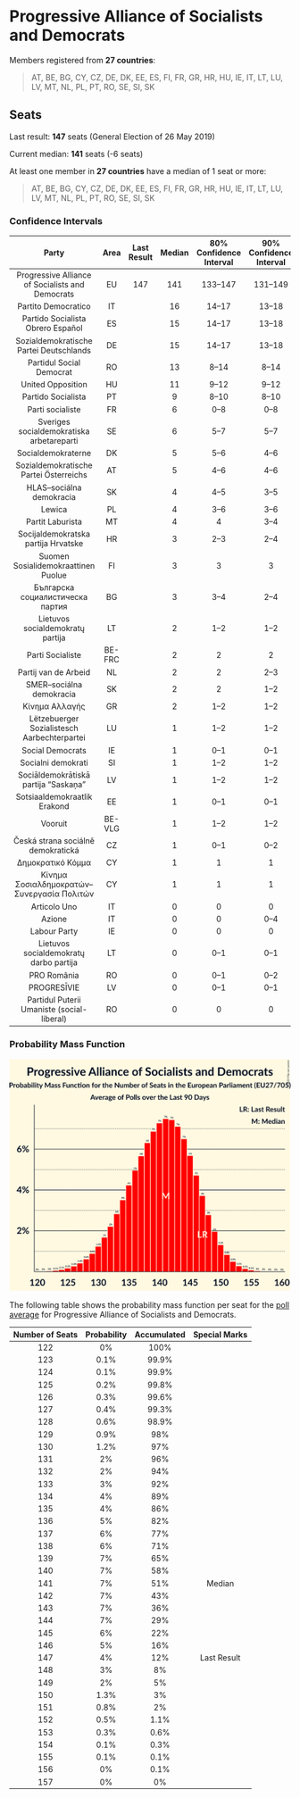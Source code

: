 # Progressive Alliance of Socialists and Democrats

Members registered from **27 countries**:

> AT, BE, BG, CY, CZ, DE, DK, EE, ES, FI, FR, GR, HR, HU, IE, IT, LT, LU, LV, MT, NL, PL, PT, RO, SE, SI, SK

## Seats

Last result: **147** seats (General Election of 26 May 2019)

Current median: **141** seats (-6 seats)

At least one member in **27 countries** have a median of 1 seat or more:

> AT, BE, BG, CY, CZ, DE, DK, EE, ES, FI, FR, GR, HR, HU, IE, IT, LT, LU, LV, MT, NL, PL, PT, RO, SE, SI, SK

### Confidence Intervals

| Party | Area | Last Result | Median | 80% Confidence Interval | 90% Confidence Interval | 95% Confidence Interval | 99% Confidence Interval |
|:-----:|:----:|:-----------:|:------:|:-----------------------:|:-----------------------:|:-----------------------:|:-----------------------:|
| Progressive Alliance of Socialists and Democrats | EU | 147 | 141 | 133–147 | 131–149 | 129–150 | 126–153 |
| Partito Democratico | IT | | 16 | 14–17 | 13–18 | 13–18 | 12–19 |
| Partido Socialista Obrero Español | ES | | 15 | 14–17 | 13–18 | 13–18 | 12–18 |
| Sozialdemokratische Partei Deutschlands | DE | | 15 | 14–17 | 13–18 | 12–18 | 11–19 |
| Partidul Social Democrat | RO | | 13 | 8–14 | 8–14 | 8–15 | 7–15 |
| United Opposition | HU | | 11 | 9–12 | 9–12 | 9–12 | 8–12 |
| Partido Socialista | PT | | 9 | 8–10 | 8–10 | 8–10 | 7–11 |
| Parti socialiste | FR | | 6 | 0–8 | 0–8 | 0–8 | 0–8 |
| Sveriges socialdemokratiska arbetareparti | SE | | 6 | 5–7 | 5–7 | 5–7 | 5–7 |
| Socialdemokraterne | DK | | 5 | 5–6 | 4–6 | 4–6 | 4–6 |
| Sozialdemokratische Partei Österreichs | AT | | 5 | 4–6 | 4–6 | 4–6 | 4–6 |
| HLAS–sociálna demokracia | SK | | 4 | 4–5 | 3–5 | 3–5 | 3–5 |
| Lewica | PL | | 4 | 3–6 | 3–6 | 3–6 | 2–7 |
| Partit Laburista | MT | | 4 | 4 | 3–4 | 3–4 | 3–4 |
| Socijaldemokratska partija Hrvatske | HR | | 3 | 2–3 | 2–4 | 2–4 | 2–4 |
| Suomen Sosialidemokraattinen Puolue | FI | | 3 | 3 | 3 | 3–4 | 3–4 |
| Българска социалистическа партия | BG | | 3 | 3–4 | 2–4 | 2–4 | 2–5 |
| Lietuvos socialdemokratų partija | LT | | 2 | 1–2 | 1–2 | 1–2 | 1–2 |
| Parti Socialiste | BE-FRC | | 2 | 2 | 2 | 2–3 | 2–3 |
| Partij van de Arbeid | NL | | 2 | 2 | 2–3 | 2–3 | 1–3 |
| SMER–sociálna demokracia | SK | | 2 | 2 | 1–2 | 1–2 | 1–2 |
| Κίνημα Αλλαγής | GR | | 2 | 1–2 | 1–2 | 1–2 | 1–2 |
| Lëtzebuerger Sozialistesch Aarbechterpartei | LU | | 1 | 1–2 | 1–2 | 1–2 | 1–2 |
| Social Democrats | IE | | 1 | 0–1 | 0–1 | 0–1 | 0–2 |
| Socialni demokrati | SI | | 1 | 1–2 | 1–2 | 1–2 | 1–2 |
| Sociāldemokrātiskā partija “Saskaņa” | LV | | 1 | 1–2 | 1–2 | 1–2 | 1–2 |
| Sotsiaaldemokraatlik Erakond | EE | | 1 | 0–1 | 0–1 | 0–1 | 0–1 |
| Vooruit | BE-VLG | | 1 | 1–2 | 1–2 | 1–2 | 1–2 |
| Česká strana sociálně demokratická | CZ | | 1 | 0–1 | 0–2 | 0–2 | 0–2 |
| Δημοκρατικό Κόμμα | CY | | 1 | 1 | 1 | 1 | 1 |
| Κίνημα Σοσιαλδημοκρατών–Συνεργασία Πολιτών | CY | | 1 | 1 | 1 | 1 | 1 |
| Articolo Uno | IT | | 0 | 0 | 0 | 0–4 | 0–4 |
| Azione | IT | | 0 | 0 | 0–4 | 0–4 | 0–4 |
| Labour Party | IE | | 0 | 0 | 0 | 0 | 0 |
| Lietuvos socialdemokratų darbo partija | LT | | 0 | 0–1 | 0–1 | 0–1 | 0–1 |
| PRO România | RO | | 0 | 0–1 | 0–2 | 0–2 | 0–2 |
| PROGRESĪVIE | LV | | 0 | 0–1 | 0–1 | 0–1 | 0–1 |
| Partidul Puterii Umaniste (social-liberal) | RO | | 0 | 0 | 0 | 0 | 0 |

### Probability Mass Function

![Graph with seats probability mass function not yet produced](average-2021-06-30-seats-pmf-progressiveallianceofsocialistsanddemocrats.png "Seats Probability Mass Function")

The following table shows the probability mass function per seat for the [poll average](average-2021-06-30.html) for Progressive Alliance of Socialists and Democrats.

| Number of Seats | Probability | Accumulated | Special Marks |
|:---------------:|:-----------:|:-----------:|:-------------:|
| 122 | 0% | 100% |  |
| 123 | 0.1% | 99.9% |  |
| 124 | 0.1% | 99.9% |  |
| 125 | 0.2% | 99.8% |  |
| 126 | 0.3% | 99.6% |  |
| 127 | 0.4% | 99.3% |  |
| 128 | 0.6% | 98.9% |  |
| 129 | 0.9% | 98% |  |
| 130 | 1.2% | 97% |  |
| 131 | 2% | 96% |  |
| 132 | 2% | 94% |  |
| 133 | 3% | 92% |  |
| 134 | 4% | 89% |  |
| 135 | 4% | 86% |  |
| 136 | 5% | 82% |  |
| 137 | 6% | 77% |  |
| 138 | 6% | 71% |  |
| 139 | 7% | 65% |  |
| 140 | 7% | 58% |  |
| 141 | 7% | 51% | Median |
| 142 | 7% | 43% |  |
| 143 | 7% | 36% |  |
| 144 | 7% | 29% |  |
| 145 | 6% | 22% |  |
| 146 | 5% | 16% |  |
| 147 | 4% | 12% | Last Result |
| 148 | 3% | 8% |  |
| 149 | 2% | 5% |  |
| 150 | 1.3% | 3% |  |
| 151 | 0.8% | 2% |  |
| 152 | 0.5% | 1.1% |  |
| 153 | 0.3% | 0.6% |  |
| 154 | 0.1% | 0.3% |  |
| 155 | 0.1% | 0.1% |  |
| 156 | 0% | 0.1% |  |
| 157 | 0% | 0% |  |


